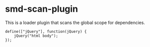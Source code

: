 # smd-scan-plugin

This is a loader plugin that scans the global scope for dependencies.

```
define(["jQuery"], function(jQuery) {
    jQuery("html body");
});
```